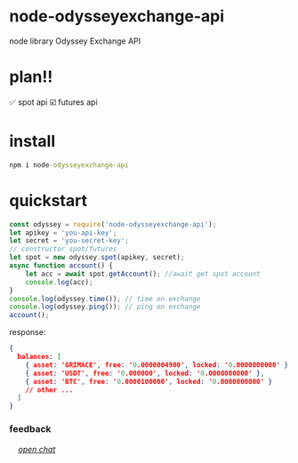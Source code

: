 # node-odysseyexchange-api
node library Odyssey Exchange API


# plan‼️
✅ spot api
☑️ futures api



# install
```cmd
npm i node-odysseyexchange-api
```

# quickstart
```js
const odyssey = require('node-odysseyexchange-api');
let apikey = 'you-api-key';
let secret = 'you-secret-key';
// constructor spot/futures
let spot = new odyssey.spot(apikey, secret);
async function account() {
    let acc = await spot.getAccount(); //await get spot account
    console.log(acc);
}
console.log(odyssey.time()); // time on exchange
console.log(odyssey.ping()); // ping on exchange
account();
```

response:
```json
{
  balances: [
    { asset: 'GRIMACE', free: '0.0000004900', locked: '0.0000000000' },
    { asset: 'USDT', free: '0.000000', locked: '0.0000000000' },
    { asset: 'BTC', free: '0.0000100000', locked: '0.0000000000' }
    // other ...
  ]
}
```
<h3>feedback</h3>

<img src="https://i.ibb.co/xfsM4B2/telegram-2.png" width="16px"><a href="https://t.me/libfordev">*open chat*</a>
